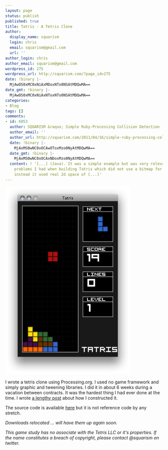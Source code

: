 ```yaml
---
layout: page
status: publish
published: true
title: Tatris - A Tetris Clone
author:
  display_name: squarism
  login: chris
  email: squarism@gmail.com
  url: ''
author_login: chris
author_email: squarism@gmail.com
wordpress_id: 275
wordpress_url: http://squarism.com/?page_id=275
date: !binary |-
  MjAwOS0xMC0xNiAxMDoxNTo0NSAtMDQwMA==
date_gmt: !binary |-
  MjAwOS0xMC0xNiAxNToxNTo0NSAtMDQwMA==
categories:
- Blog
tags: []
comments:
- id: 6053
  author: SQUARISM &raquo; Simple Ruby-Processing Collision Detection
  author_email: ''
  author_url: http://squarism.com/2011/04/16/simple-ruby-processing-collision-detection/
  date: !binary |-
    MjAxMS0wNC0xOCAwOToxMzo0NyAtMDQwMA==
  date_gmt: !binary |-
    MjAxMS0wNC0xOCAxNDoxMzo0NyAtMDQwMA==
  content: ! '[...] (Java). It was a simple example but was very relevant to all the
    problems I had when building Tatris which did not use a bitmap for player position,
    instead it used real 2d space of [...]'
---
```

![](/uploads/2009/04/tatris_03.png)

<p>I wrote a tetris clone using Processing.org.  I used no game framework and simply graphic and tweening libraries.  I did it in about 6 weeks during a vacation between contracts.  It was the hardest thing I had ever done at the time.  I wrote <a href="http://squarism.com/2009/06/22/making-tatris/">a lengthy post</a> about how I constructed it.</p>

The source code is available [here](https://github.com/squarism/tatris) but it is not reference code by any stretch.

<!--
<p>
  <strong>Downloads</strong>
  <a href="/files/tatris_0.3.1_mac.zip">Tatris 0.3.1 for Mac</a>
  <a href="/files/tatris_0.3.1_win.zip">Tatris 0.3.1 for Windows</a>
  <a href="/files/tatris_0.3.1_linux.zip">Tatris 0.3.1 for Linux</a>
</p>

<p>Or you can play online (opens a popup).  Click <a href="http://squarism.com/files/tatris_applet/">here</a>. -->

<em>Downloads relocated ... will have them up again soon.</em>

<p><em>This game study has no associate with the Tetris LLC or it's properties.  If the name constitutes a breach of copyright, please contact @squarism on twitter.</em></p>
